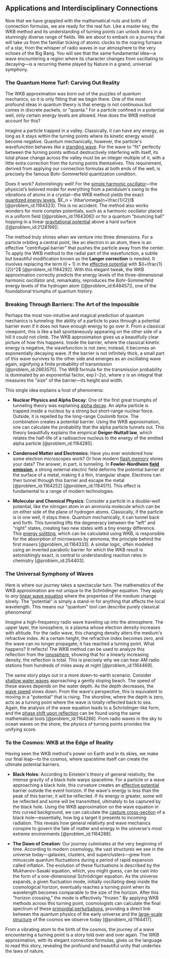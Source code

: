 ## Applications and Interdisciplinary Connections

Now that we have grappled with the mathematical nuts and bolts of connection formulas, we are ready for the real fun. Like a master key, the WKB method and its understanding of turning points can unlock doors in a stunningly diverse range of fields. We are about to embark on a journey that will take us from the familiar ticking of atomic clocks to the roaring furnace of a star, from the whisper of radio waves in our atmosphere to the very echoes of the Big Bang. You will see that the same fundamental idea—a wave encountering a region where its character changes from oscillating to decaying—is a recurring theme played by Nature in a grand, universal symphony.

### The Quantum Home Turf: Carving Out Reality

The WKB approximation was born out of the puzzles of quantum mechanics, so it is only fitting that we begin there. One of the most profound ideas in quantum theory is that energy is not continuous but comes in discrete packets, or "quanta." For a particle confined in a potential well, only certain energy levels are allowed. How does the WKB method account for this?

Imagine a particle trapped in a valley. Classically, it can have any energy, as long as it stays within the turning points where its kinetic energy would become negative. Quantum mechanically, however, the particle's wavefunction behaves like a [standing wave](@article_id:260715). For the wave to "fit" perfectly between the turning points without destructively interfering with itself, its total phase change across the valley must be an integer multiple of $\pi$, with a little extra correction from the turning points themselves. This requirement, derived from applying our connection formulas at both ends of the well, is precisely the famous Bohr-Sommerfeld quantization condition.

Does it work? Astonishingly well! For the [simple harmonic oscillator](@article_id:145270)—the physicist’s beloved model for everything from a pendulum's swing to the vibrations of atoms in a crystal—the WKB method yields the exact [quantized energy levels](@article_id:140417), $E_n = \hbar\omega(n+\frac{1}{2})$ [@problem_id:1164323]. This is no accident. The method also works wonders for more complex potentials, such as a harmonic oscillator placed in a uniform field ([@problem_id:1164306]) or for a quantum "bouncing ball" hopping in a linear [gravitational potential](@article_id:159884) above a hard surface ([@problem_id:2128199]).

The method truly shines when we venture into three dimensions. For a particle orbiting a central point, like an electron in an atom, there is an effective "centrifugal barrier" that pushes the particle away from the center. To apply the WKB method to the radial part of the wavefunction, a subtle but beautiful modification known as the **Langer correction** is needed. It involves replacing the term $l(l+1)$ in the [effective potential](@article_id:142087) with $(l+\frac{1}{2})^2$ [@problem_id:1164292]. With this elegant tweak, the WKB approximation correctly predicts the energy levels of the three-dimensional harmonic oscillator and, remarkably, reproduces the Bohr-Sommerfeld energy levels of the hydrogen atom ([@problem_id:648457]), one of the foundational triumphs of quantum history.

### Breaking Through Barriers: The Art of the Impossible

Perhaps the most non-intuitive and magical prediction of quantum mechanics is tunneling: the ability of a particle to pass through a potential barrier even if it does not have enough energy to go over it. From a classical viewpoint, this is like a ball spontaneously appearing on the other side of a hill it could not climb. The WKB approximation gives us a beautifully clear picture of how this happens. Inside the barrier, where the classical kinetic energy is negative, the wavefunction is not zero; instead, it becomes an exponentially decaying wave. If the barrier is not infinitely thick, a small part of this wave survives to the other side and emerges as an oscillating wave again, signifying a finite probability of transmission [@problem_id:2663570]. The WKB formula for the transmission probability is dominated by an exponential factor, $\exp(-2\gamma)$, where $\gamma$ is an integral that measures the "size" of the barrier—its height and width.

This single idea explains a host of phenomena:

*   **Nuclear Physics and Alpha Decay**: One of the first great triumphs of tunneling theory was explaining [alpha decay](@article_id:145067). An alpha particle is trapped inside a nucleus by a strong but short-range nuclear force. Outside, it is repelled by the long-range Coulomb force. The combination creates a potential barrier. Using the WKB approximation, one can calculate the probability that the alpha particle tunnels out. This theory beautifully explains the empirical **Geiger-Nuttall law**, which relates the half-life of a radioactive nucleus to the energy of the emitted alpha particle [@problem_id:1164285].

*   **Condensed Matter and Electronics**: Have you ever wondered how some electron microscopes work? Or how modern [flash memory](@article_id:175624) stores your data? The answer, in part, is tunneling. In **Fowler-Nordheim [field emission](@article_id:136542)**, a strong external electric field deforms the potential barrier at the surface of a metal, making it a thin, triangular shape. Electrons can then tunnel through this barrier and escape the metal [@problem_id:1164252] [@problem_id:1164511]. This effect is fundamental to a range of modern technologies.

*   **Molecular and Chemical Physics**: Consider a particle in a double-well potential, like the nitrogen atom in an ammonia molecule which can be on either side of the plane of hydrogen atoms. Classically, if the particle is in one well, it stays there. Quantum mechanically, it can tunnel back and forth. This tunneling lifts the degeneracy between the "left" and "right" states, creating two new states with a tiny energy difference. This [energy splitting](@article_id:192684), which can be calculated using WKB, is responsible for the absorption of microwaves by ammonia, the principle behind the first masers [@problem_id:1164333]. A similar logic, often modeled using an inverted parabolic barrier for which the WKB result is astonishingly exact, is central to understanding reaction rates in chemistry [@problem_id:254403].

### The Universal Symphony of Waves

Here is where our journey takes a spectacular turn. The mathematics of the WKB approximation are not unique to the Schrödinger equation. They apply to *any* [linear wave equation](@article_id:173709) where the properties of the medium change slowly. The "potential" is simply a stand-in for anything that affects the local wavelength. This means our "quantum" tool can describe purely classical phenomena!

Imagine a high-frequency radio wave traveling up into the atmosphere. The upper layer, the ionosphere, is a plasma whose electron density increases with altitude. For the radio wave, this changing density alters the medium's refractive index. At a certain height, the refractive index becomes zero, and the wave can no longer propagate; it has reached a turning point. What happens? It reflects! The WKB method can be used to analyze this reflection from the [ionosphere](@article_id:261575), showing that for a linearly increasing density, the reflection is total. This is precisely why we can hear AM radio stations from hundreds of miles away at night [@problem_id:1164469].

The same story plays out in a more down-to-earth scenario. Consider [shallow water waves](@article_id:266737) approaching a gently sloping beach. The speed of these waves depends on the water depth. As the depth decreases, the [wave speed](@article_id:185714) slows down. From the wave's perspective, this is equivalent to moving in a "potential" that is rising. The shoreline, where the depth is zero, acts as a turning point where the wave is totally reflected back to sea. Again, the analysis of the wave equation leads to a Schrödinger-like form, and the [phase shift upon reflection](@article_id:178432) can be found using the same mathematical tools [@problem_id:1164286]. From radio waves in the sky to ocean waves on the shore, the physics of turning points provides the unifying score.

### To the Cosmos: WKB at the Edge of Reality

Having seen the WKB method's power on Earth and in its skies, we make our final leap—to the cosmos, where spacetime itself can create the ultimate potential barriers.

*   **Black Holes**: According to Einstein's theory of general relativity, the intense gravity of a black hole warps spacetime. For a particle or a wave approaching a black hole, this curvature creates an [effective potential](@article_id:142087) barrier outside the event horizon. If the wave's energy is less than the peak of this barrier, it will be reflected. If its energy is greater, some will be reflected and some will be transmitted, ultimately to be captured by the black hole. Using the WKB approximation on the wave equation in this curved background, we can calculate the [capture cross-section](@article_id:263043) of a black hole—essentially, how big a target it presents to incoming radiation. This reveals how general relativity and wave mechanics conspire to govern the fate of matter and energy in the universe's most extreme environments [@problem_id:1164288].

*   **The Dawn of Creation**: Our journey culminates at the very beginning of time. According to modern cosmology, the vast structures we see in the universe today—galaxies, clusters, and superclusters—grew from minuscule quantum fluctuations during a period of rapid expansion called inflation. The evolution of these fluctuations is described by the Mukhanov-Sasaki equation, which, you might guess, can be cast into the form of a one-dimensional Schrödinger equation. As the universe expands, a given fluctuation mode, initially oscillating deep inside the cosmological horizon, eventually reaches a turning point when its wavelength becomes comparable to the size of the horizon. After this "horizon crossing," the mode is effectively "frozen." By applying WKB methods across this turning point, cosmologists can calculate the final spectrum of these [primordial perturbations](@article_id:159559), providing a direct link between the quantum physics of the early universe and the [large-scale structure](@article_id:158496) of the cosmos we observe today [@problem_id:1164417].

From a vibrating atom to the birth of the cosmos, the journey of a wave encountering a turning point is a story told over and over again. The WKB approximation, with its elegant connection formulas, gives us the language to read this story, revealing the profound and beautiful unity that underlies the laws of nature.